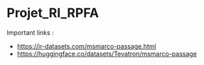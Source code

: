 # Projet_RI_RPFA

Important links :
- https://ir-datasets.com/msmarco-passage.html
- https://huggingface.co/datasets/Tevatron/msmarco-passage
